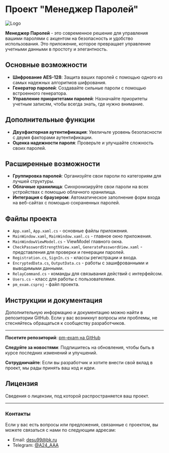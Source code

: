 # Проект "Менеджер Паролей"

![Logo](https://avatars.githubusercontent.com/u/106707573?v=4&s=100)

**Менеджер Паролей** - это современное решение для управления вашими паролями с акцентом на безопасность и удобство использования. Это приложение, которое превращает управление учетными данными в простоту и элегантность.

## Основные возможности

* **Шифрование AES-128**: Защита ваших паролей с помощью одного из самых надежных алгоритмов шифрования.
* **Генератор паролей**: Создавайте сильные пароли с помощью встроенного генератора.
* **Управление приоритетами паролей**: Назначайте приоритеты учетным записям, чтобы всегда знать, где нужно внимание.


## Дополнительные функции

* **Двухфакторная аутентификация**: Увеличьте уровень безопасности с двумя факторами аутентификации.
* **Оценка надежности пароля**: Проверьте и улучшайте сложность своих паролей.

## Расширенные возможности

* **Группировка паролей**: Организуйте свои пароли по категориям для лучшей структуры.
* **Облачные хранилища**: Синхронизируйте свои пароли на всех устройствах с помощью облачного хранилища.
* **Интеграция с браузером**: Автоматическое заполнение форм входа на веб-сайтах с помощью сохраненных паролей.

## Файлы проекта

* `App.xaml`, `App.xaml.cs` - основные файлы приложения.
* `MainWindow.xaml`, `MainWindow.xaml.cs` - главное окно приложения.
* `MainWindowViewModel.cs` - ViewModel главного окна.
* `CheckPasswordStrengthView.xaml`, `GeneratePasswordView.xaml` - представления для проверки и генерации паролей.
* `Registration.cs`, `SignIn.cs` - классы регистрации и входа.
* `EncryptedData.cs`, `OutputData.cs` - работы с зашифрованными и выводимыми данными.
* `RelayCommand.cs` - команды для связывания действий с интерфейсом.
* `Users.cs` - класс для работы с пользователями.
* `pm_exam.csproj` - файл проекта.

## Инструкции и документация

Дополнительную информацию и документацию можно найти в репозитории GitHub. Если у вас возникнут вопросы или проблемы, не стесняйтесь обращаться к сообществу разработчиков.

---

**Посетите репозиторий**: [pm-exam на GitHub](https://github.com/A24-0/pm-exam/tree/main/pm-exam)

**Следуйте за новостями**: Подпишитесь на обновления, чтобы быть в курсе последних изменений и улучшений.

**Сотрудничайте**: Если вы разработчик и хотите внести свой вклад в проект, мы рады принять ваш код и идеи.

## Лицензия

Сведения о лицензии, под которой распространяется ваш проект.

---

### Контакты

Если у вас есть вопросы или предложения, связанные с проектом, вы можете связаться с нами по следующим адресам:

* Email: desu99@bk.ru
* Telegram: [@A24_AAA](https://t.me/A24_AAA)
